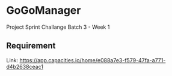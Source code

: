 # GoGoManager

Project Sprint Challange Batch 3 - Week 1

## Requirement

Link:
https://app.capacities.io/home/e088a7e3-f579-47fa-a771-d4b2638ceac1
